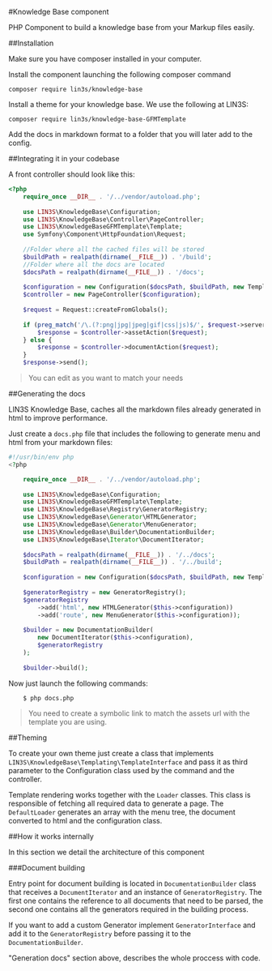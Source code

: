 #Knowledge Base component

PHP Component to build a knowledge base from your Markup files easily. 

##Installation

Make sure you have composer installed in your computer.

Install the component launching the following composer command

    composer require lin3s/knowledge-base
    
Install a theme for your knowledge base. We use the following at LIN3S:
 
    composer require lin3s/knowledge-base-GFMTemplate
    
Add the docs in markdown format to a folder that you will later add to the config. 
    
##Integrating it in your codebase

A front controller should look like this:

```php
<?php
    require_once __DIR__ . '/../vendor/autoload.php';
    
    use LIN3S\KnowledgeBase\Configuration;
    use LIN3S\KnowledgeBase\Controller\PageController;
    use LIN3S\KnowledgeBaseGFMTemplate\Template;
    use Symfony\Component\HttpFoundation\Request;
    
    //Folder where all the cached files will be stored
    $buildPath = realpath(dirname(__FILE__)) . '/build';
    //Folder where all the docs are located
    $docsPath = realpath(dirname(__FILE__)) . '/docs';
        
    $configuration = new Configuration($docsPath, $buildPath, new Template());
    $controller = new PageController($configuration);
    
    $request = Request::createFromGlobals();
    
    if (preg_match('/\.(?:png|jpg|jpeg|gif|css|js)$/', $request->server->get('REQUEST_URI'))) {
        $response = $controller->assetAction($request);
    } else {
        $response = $controller->documentAction($request);
    }
    $response->send();
``` 

> You can edit as you want to match your needs

##Generating the docs

LIN3S Knowledge Base, caches all the markdown files already generated in html to improve performance.

Just create a `docs.php` file that includes the following to generate menu and html from your markdown files:

```php
#!/usr/bin/env php
<?php

    require_once __DIR__ . '/../vendor/autoload.php';
    
    use LIN3S\KnowledgeBase\Configuration;
    use LIN3S\KnowledgeBaseGFMTemplate\Template;
    use LIN3S\KnowledgeBase\Registry\GeneratorRegistry;
    use LIN3S\KnowledgeBase\Generator\HTMLGenerator;
    use LIN3S\KnowledgeBase\Generator\MenuGenerator;
    use LIN3S\KnowledgeBase\Builder\DocumentationBuilder;
    use LIN3S\KnowledgeBase\Iterator\DocumentIterator;
    
    $docsPath = realpath(dirname(__FILE__)) . '/../docs';
    $buildPath = realpath(dirname(__FILE__)) . '/../build';
    
    $configuration = new Configuration($docsPath, $buildPath, new Template());
    
    $generatorRegistry = new GeneratorRegistry();
    $generatorRegistry
        ->add('html', new HTMLGenerator($this->configuration))
        ->add('route', new MenuGenerator($this->configuration));
    
    $builder = new DocumentationBuilder(
        new DocumentIterator($this->configuration),
        $generatorRegistry
    );
    
    $builder->build();

```

Now just launch the following commands:

```
    $ php docs.php
```

> You need to create a symbolic link to match the assets url with the template you are using.

##Theming

To create your own theme just create a class that implements `LIN3S\KnowledgeBase\Templating\TemplateInterface` and pass it as third parameter to the Configuration class used by the command and the controller.

Template rendering works together with the `Loader` classes. This class is responsible of fetching all required data to generate a page. The `DefaultLoader` generates an array with the menu tree, the document converted to html and the configuration class.

##How it works internally

In this section we detail the architecture of this component

###Document building

Entry point for document building is located in `DocumentationBuilder` class that receives a `DocumentIterator` and an instance of `GeneratorRegistry`. The first one contains the reference to all documents that need to be parsed, the second one contains all the generators required in the building process.

If you want to add a custom Generator implement `GeneratorInterface` and add it to the `GeneratorRegistry` before passing it to the `DocumentationBuilder`. 

"Generation docs" section above, describes the whole proccess with code.
